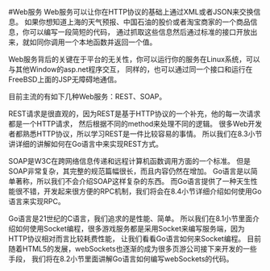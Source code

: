 #Web服务
Web服务可以让你在HTTP协议的基础上通过XML或者JSON来交换信息。
如果你想知道上海的天气预报、中国石油的股价或者淘宝商家的一个商品信息，你可以编写一段简短的代码，
通过抓取这些信息然后通过标准的接口开放出来，就如同你调用一个本地函数并返回一个值。

Web服务背后的关键在于平台的无关性，你可以运行你的服务在Linux系统，可以与其他Window的asp.net程序交互，
同样的，也可以通过同一个接口和运行在FreeBSD上面的JSP无障碍地通信。

目前主流的有如下几种Web服务：REST、SOAP。

REST请求是很直观的，因为REST是基于HTTP协议的一个补充，他的每一次请求都是一个HTTP请求，
然后根据不同的method来处理不同的逻辑。
很多Web开发者都熟悉HTTP协议，所以学习REST是一件比较容易的事情。
所以我们在8.3小节讲详细的讲解如何在Go语言中来实现REST方式。

SOAP是W3C在跨网络信息传递和远程计算机函数调用方面的一个标准。
但是SOAP非常复杂，其完整的规范篇幅很长，而且内容仍然在增加。
Go语言是以简单著称，所以我们不会介绍SOAP这样复杂的东西。
而Go语言提供了一种天生性能很不错，开发起来很方便的RPC机制，我们将会在8.4小节详细介绍如何使用Go语言来实现RPC。

Go语言是21世纪的C语言，我们追求的是性能、简单。
所以我们在8.1小节里面介绍如何使用Socket编程，很多游戏服务都是采用Socket来编写服务端，因为HTTP协议相对而言比较耗费性能，
让我们看看Go语言如何来Socket编程。
目前随着HTML5的发展，webSockets也逐渐的成为很多页游公司接下来开发的一些手段，
我们将在8.2小节里面讲解Go语言如何编写webSockets的代码。

